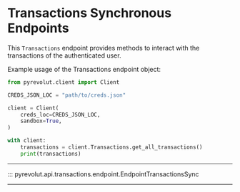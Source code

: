 # Transactions Synchronous Endpoints

This `Transactions` endpoint provides methods to interact with the transactions of the authenticated user.

Example usage of the Transactions endpoint object:

```python
from pyrevolut.client import Client

CREDS_JSON_LOC = "path/to/creds.json"

client = Client(
    creds_loc=CREDS_JSON_LOC,
    sandbox=True,
)

with client:
    transactions = client.Transactions.get_all_transactions()
    print(transactions)
```

---

::: pyrevolut.api.transactions.endpoint.EndpointTransactionsSync

---
